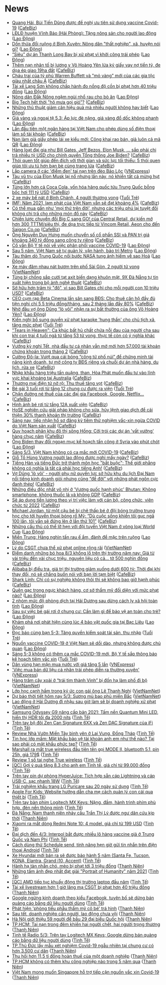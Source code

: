 # News

- [Quang Hải, Bùi Tiến Dũng được đề nghị ưu tiên sử dụng vaccine Covid-19](https://cafebiz.vn/quang-hai-bui-tien-dung-duoc-de-nghi-uu-tien-su-dung-vaccine-covid-19-20210305104832515.chn) ([CafeBiz](https://cafebiz.vn))
- [LĐLĐ huyện Vĩnh Bảo (Hải Phòng): Tặng nông sản cho người lao động](https://laodong.vn/cong-doan/ldld-huyen-vinh-bao-hai-phong-tang-nong-san-cho-nguoi-lao-dong-885982.ldo) ([Lao Động](https://laodong.vn))
- [Dồn thửa đổi ruộng ở Bình Xuyên: Nông dân &quot;thất nghiệp&quot;, xã, huyện nói gì?](https://laodong.vn/bat-dong-san/don-thua-doi-ruong-o-binh-xuyen-nong-dan-that-nghiep-xa-huyen-noi-gi-884924.ldo) ([Lao Động](https://laodong.vn))
- [“Siêu” dự án Thanh Long Bay bị xử phạt vì khởi công trái phép](https://laodong.vn/bat-dong-san/sieu-du-an-thanh-long-bay-bi-xu-phat-vi-khoi-cong-trai-phep-885962.ldo) ([Lao Động](https://laodong.vn))
- [Thêm nạn nhân tố bị lương y Võ Hoàng Yên lừa ký giấy vay nợ tiền tỷ, đe dọa ép giao 19ha đất](https://cafebiz.vn/them-nan-nhan-to-bi-luong-y-vo-hoang-yen-lua-ky-giay-vay-no-tien-ty-de-doa-ep-giao-19ha-dat-20210305104519834.chn) ([CafeBiz](https://cafebiz.vn))
- [Cháu trai của tỷ phú Warren Buffett và "mỏ vàng" mới của các gia tộc giàu nhất châu Á](https://cafebiz.vn/chau-trai-cua-ty-phu-warren-buffett-va-mo-vang-moi-cua-cac-gia-toc-giau-nhat-chau-a-20210305104030559.chn) ([CafeBiz](https://cafebiz.vn))
- [Tài xế Lạng Sơn không chấp hành đo nồng độ cồn bị phạt hơn 40 triệu đồng](https://laodong.vn/phap-luat/tai-xe-lang-son-khong-chap-hanh-do-nong-do-con-bi-phat-hon-40-trieu-dong-885977.ldo) ([Lao Động](https://laodong.vn))
- [Nông dân Đắk Nông ngậm ngùi nhổ rau cho bò ăn](https://laodong.vn/kinh-te/nong-dan-dak-nong-ngam-ngui-nho-rau-cho-bo-an-885929.ldo) ([Lao Động](https://laodong.vn))
- [Big Tech hết thời "hô mưa gọi gió"?](https://cafebiz.vn/big-tech-het-thoi-ho-mua-goi-gio-20210305090343827.chn) ([CafeBiz](https://cafebiz.vn))
- [Những thủ thuật giảm cân hiệu quả mà nhiều người không hay biết](https://laodong.vn/suc-khoe/nhung-thu-thuat-giam-can-hieu-qua-ma-nhieu-nguoi-khong-hay-biet-885923.ldo) ([Lao Động](https://laodong.vn))
- [Giá vàng và ngoại tệ 5.3: Áp lực đè nặng, giá vàng đổ dốc không phanh](https://laodong.vn/video/gia-vang-va-ngoai-te-53-ap-luc-de-nang-gia-vang-do-doc-khong-phanh-885986.ldo) ([Lao Động](https://laodong.vn))
- [Lần đầu tiên một ngân hàng tại Việt Nam cho phép dùng số điện thoại làm số tài khoản](https://cafebiz.vn/lan-dau-tien-mot-ngan-hang-tai-viet-nam-cho-phep-dung-so-dien-thoai-lam-so-tai-khoan-2021030510240781.chn) ([CafeBiz](https://cafebiz.vn))
- [Nạn làm giả giấy phép lái xe kiểu mới: Công khai rao bán, giả luôn cả mã QR](https://laodong.vn/xa-hoi/nan-lam-gia-giay-phep-lai-xe-kieu-moi-cong-khai-rao-ban-gia-luon-ca-ma-qr-885872.ldo) ([Lao Động](https://laodong.vn))
- [Hàng loạt đại gia như Bill Gates, Jeff Bezos, Elon Musk, … sắp phải chi trả nhiều tỷ USD cho chính quyền Tổng thống Joe Biden?](https://cafebiz.vn/hang-loat-dai-gia-nhu-bill-gates-jeff-bezos-elon-musk-sap-phai-chi-tra-nhieu-ty-usd-cho-chinh-quyen-tong-thong-joe-biden-20210305094633287.chn) ([CafeBiz](https://cafebiz.vn))
- [Thói quen tốt giúp đến đích với thời gian và sức lực tối thiểu: 5 thói quen giúp tôi ưu tú hơn bạn bè cùng trang lứa](https://cafebiz.vn/thoi-quen-tot-giup-den-dich-voi-thoi-gian-va-suc-luc-toi-thieu-5-thoi-quen-giup-toi-uu-tu-hon-ban-be-cung-trang-lua-20210304153259834.chn) ([CafeBiz](https://cafebiz.vn))
- [Lắp camera ở các 'điểm đen' tai nạn trên đèo Bảo Lộc](https://vnexpress.net/lap-camera-o-cac-diem-den-tai-nan-tren-deo-bao-loc-4243812.html) ([VNExpress](https://vnexpress.net))
- [Tàu vũ trụ của Elon Musk lại nổ nhưng lần này, nó khiến tất cả mừng hụt](https://cafebiz.vn/tau-vu-tru-cua-elon-musk-lai-no-nhung-lan-nay-no-khien-tat-ca-mung-hut-20210305085913953.chn) ([CafeBiz](https://cafebiz.vn))
- [Từng lớn hơn cả Coca Cola, vốn hóa hãng quốc tửu Trung Quốc bỗng bốc hơi 111 tỷ USD](https://cafebiz.vn/tung-lon-hon-ca-coca-cola-von-hoa-hang-quoc-tuu-trung-quoc-bong-boc-hoi-111-ty-usd-20210305095934282.chn) ([CafeBiz](https://cafebiz.vn))
- [2 xe máy bể nát ở Bình Chánh, 4 người thương vong](https://tuoitre.vn/hai-xe-may-be-nat-o-binh-chanh-4-nguoi-thuong-vong-20210305091058077.htm) ([Tuổi Trẻ](https://tuoitre.vn))
- [IMF: Năm 2021, lạm phát của Việt Nam vẫn sẽ đạt khoảng 4%](https://cafebiz.vn/imf-nam-2021-lam-phat-cua-viet-nam-van-se-dat-khoang-4-2021030509435631.chn) ([CafeBiz](https://cafebiz.vn))
- [Có thể mua gần như 'mọi thứ trên đời', nhưng các triệu phú lại tuyệt đối không chi trả cho những món đồ này](https://cafebiz.vn/co-the-mua-gan-nhu-moi-thu-tren-doi-nhung-cac-trieu-phu-lai-tuyet-doi-khong-chi-tra-cho-nhung-mon-do-nay-20210305085640605.chn) ([CafeBiz](https://cafebiz.vn))
- [Chiến lược chuyển đổi Big C sang GO! của Central Retail, dự kiến mở hơn 300 TTTM/siêu thị, đe dọa trực tiếp từ Vincom Retail, Aeon cho đến Saigon Co.op](https://cafebiz.vn/chien-luoc-chuyen-doi-big-c-sang-go-cua-rental-retail-du-kien-mo-hon-300-tttm-sieu-thi-de-doa-truc-tiep-tu-vincom-retail-aeon-cho-den-saigon-coop-20210305093922446.chn) ([CafeBiz](https://cafebiz.vn))
- [Ông Nguyễn Duy Hưng muốn chuyển số cổ phần SSI và PAN trị giá khoảng 340 tỷ đồng sang công ty riêng](https://cafebiz.vn/ong-nguyen-duy-hung-muon-chuyen-so-co-phan-ssi-va-pan-tri-gia-khoang-340-ty-dong-sang-cong-ty-rieng-20210305093733065.chn) ([CafeBiz](https://cafebiz.vn))
- [Cố vấn Bộ Y tế nói về việc phân phối vaccine COVID-19](https://laodong.vn/video-thoi-su/co-van-bo-y-te-noi-ve-viec-phan-phoi-vaccine-covid-19-885472.ldo) ([Lao Động](https://laodong.vn))
- [Sau 5 năm, Việt Nam sẽ tự  quản lý, vận hành, bảo trì Metro](https://laodong.vn/xa-hoi/sau-5-nam-viet-nam-se-tu-quan-ly-van-hanh-bao-tri-metro-885894.ldo) ([Lao Động](https://laodong.vn))
- [Tàu thăm dò Trung Quốc nối bước NASA tung ảnh hiếm về sao Hoả](https://laodong.vn/photo/tau-tham-do-trung-quoc-noi-buoc-nasa-tung-anh-hiem-ve-sao-hoa-885912.ldo) ([Lao Động](https://laodong.vn))
- [Xe máy đâm nhau nát bươm trên phố Sài Gòn, 2 người tử vong](http://vietnamnet.vn/vn/thoi-su/an-toan-giao-thong/xe-may-dam-nhau-nat-buom-tren-pho-sai-gon-2-nguoi-tu-vong-717374.html) ([VietNamNet](https://vietnamnet.vn))
- [Từng bị chồng sắp cưới tạt axit biến dạng khuôn mặt, 9X Đà Nẵng tự tin xuất hiện trong bộ ảnh nghệ thuật](https://cafebiz.vn/tung-bi-chong-sap-cuoi-tat-axit-bien-dang-khuon-mat-9x-da-nang-tu-tin-xuat-hien-trong-bo-anh-nghe-thuat-20210304161958001.chn) ([CafeBiz](https://cafebiz.vn))
- [Sở hữu hơn trăm tỷ "đô", vì sao Bill Gates chỉ cho mỗi người con 10 triệu USD?](https://cafebiz.vn/so-huu-hon-tram-ty-do-vi-sao-bill-gates-chi-cho-moi-nguoi-con-10-trieu-usd-20210305090125852.chn) ([CafeBiz](https://cafebiz.vn))
- [CEO cụm rạp Beta Cinema lấn sân sang BĐS: Cho thuê căn hộ đầy đủ tiện nghi chỉ 5,5 triệu đồng/tháng, sau 2 tháng lấp đầy 80%](https://cafebiz.vn/ceo-cum-rap-beta-cinema-lan-san-sang-bds-cho-thue-can-ho-day-du-tien-nghi-chi-55-trieu-dong-thang-sau-2-thang-lap-day-80-20210305084501245.chn) ([CafeBiz](https://cafebiz.vn))
- [Nhờ đâu vợ ông Dũng “lò vôi” nhận ra sự bất thường của ông Võ Hoàng Yên?](https://laodong.vn/video-thoi-su/nho-dau-vo-ong-dung-lo-voi-nhan-ra-su-bat-thuong-cua-ong-vo-hoang-yen-885810.ldo) ([Lao Động](https://laodong.vn))
- [Kiến nghị bổ sung quyền xử phạt karaoke 'hung thần' cho chủ tịch xã, tăng mức phạt](https://tuoitre.vn/kien-nghi-bo-sung-quyen-xu-phat-karaoke-hung-than-cho-chu-tich-xa-tang-muc-phat-20210305080418133.htm) ([Tuổi Trẻ](https://tuoitre.vn))
- ["Tears in Heaven": Ca khúc bất hủ chất chứa nỗi đau của người cha sau khi con trai 4 tuổi ngã từ tầng 53 tử vong, thực tế còn có ý nghĩa khác](https://cafebiz.vn/tears-in-heaven-ca-khuc-bat-hu-chat-chua-noi-dau-cua-nguoi-cha-sau-khi-con-trai-4-tuoi-nga-tu-tang-53-tu-vong-thuc-te-con-co-y-nghia-khac-20210305085803132.chn) ([CafeBiz](https://cafebiz.vn))
- [Vướng kỳ nghỉ Tết, nhà đầu tư cá nhân vẫn mở mới hơn 57.000 tài khoản chứng khoán trong tháng 2](https://cafebiz.vn/vuong-ky-nghi-tet-nha-dau-tu-ca-nhan-van-mo-moi-hon-57000-tai-khoan-chung-khoan-trong-thang-2-20210305085514461.chn) ([CafeBiz](https://cafebiz.vn))
- [Cường Đô-la: Vượt qua cái bóng “công tử phố núi” để chứng minh tài năng kinh doanh, tự mở công ty BĐS riêng và chuỗi dự án nhà hàng, du lịch, rửa xe](https://cafebiz.vn/cuong-do-la-vuot-qua-cai-bong-cong-tu-pho-nui-de-chung-minh-tai-nang-kinh-doanh-tu-mo-cong-ty-bds-rieng-va-chuoi-du-an-nha-hang-du-lich-rua-xe-20210226181919314.chn) ([CafeBiz](https://cafebiz.vn))
- [Nhập khẩu hàng triệu tấn quặng, than, Hòa Phát muốn đầu tư vào lĩnh vực khai khoáng tại Australia](https://cafebiz.vn/nhap-khau-hang-trieu-tan-quang-than-hoa-phat-muon-dau-tu-vao-linh-vuc-khai-khoang-tai-australia-20210305085006635.chn) ([CafeBiz](https://cafebiz.vn))
- [Thương mại điện tử nở rộ: Thu thuế tăng vọt](https://cafebiz.vn/thuong-mai-dien-tu-no-ro-thu-thue-tang-vot-20210305084647442.chn) ([CafeBiz](https://cafebiz.vn))
- [Bé gái 3 tuổi rơi từ tầng 12 chung cư được ra viện](https://tuoitre.vn/be-3-tuoi-roi-tu-tang-12-chung-cu-suc-khoe-da-on-dinh-duoc-ra-vien-20210305082642794.htm) ([Tuổi Trẻ](https://tuoitre.vn))
- [Chặn đường né thuế của các đại gia Facebook, Google, Netflix...](https://cafebiz.vn/chan-duong-ne-thue-cua-cac-dai-gia-facebook-google-netflix-20210305084205071.chn) ([CafeBiz](https://cafebiz.vn))
- [Hình ảnh bé rơi từ tầng 12A xuất viện](https://cafebiz.vn/hinh-anh-be-roi-tu-tang-12a-xuat-vien-2021030508415583.chn) ([CafeBiz](https://cafebiz.vn))
- [HoSE nghiên cứu giải pháp không cho sửa, hủy lệnh giao dịch để cải thiện 30% thanh khoản thị trường](https://cafebiz.vn/hose-nghien-cuu-giai-phap-khong-cho-sua-huy-lenh-giao-dich-de-cai-thien-30-thanh-khoan-thi-truong-20210305084008737.chn) ([CafeBiz](https://cafebiz.vn))
- [Sáng nay, tiếp nhận hồ sơ đăng ký tiêm thử nghiệm vắc-xin ngừa COVID do Việt Nam sản xuất](https://cafebiz.vn/sang-nay-tiep-nhan-ho-so-dang-ky-tiem-thu-nghiem-vac-xin-ngua-covid-do-viet-nam-san-xuat-20210305083943815.chn) ([CafeBiz](https://cafebiz.vn))
- [Quy hoạch phân khu đô thị sông Hồng: Cởi trói các dự án 'vất vưởng' hàng chục năm](https://cafebiz.vn/quy-hoach-phan-khu-do-thi-song-hong-coi-troi-cac-du-an-vat-vuong-hang-chuc-nam-20210305083055579.chn) ([CafeBiz](https://cafebiz.vn))
- [Ông Biden thay đổi ngoạn mục kế hoạch tấn công ở Syria vào phút chót](https://laodong.vn/the-gioi/ong-biden-thay-doi-ngoan-muc-ke-hoach-tan-cong-o-syria-vao-phut-chot-885952.ldo) ([Lao Động](https://laodong.vn))
- [Sáng 5/3, Việt Nam không có ca mắc mới COVID-19](https://cafebiz.vn/sang-5-3-viet-nam-khong-co-ca-mac-moi-covid-19-20210305082821292.chn) ([CafeBiz](https://cafebiz.vn))
- [Giỗ Tổ Hùng Vương người lao động được nghỉ mấy ngày?](https://cafebiz.vn/gio-to-hung-vuong-nguoi-lao-dong-duoc-nghi-may-ngay-20210305082538264.chn) ([CafeBiz](https://cafebiz.vn))
- [Tiếng Hàn và tiếng Đức trở thành môn học "bắt buộc": Thế giới phẳng không có nghĩa là tất cả phải học tiếng Anh!](https://cafebiz.vn/tieng-han-va-tieng-duc-tro-thanh-mon-hoc-bat-buoc-the-gioi-phang-khong-co-nghia-la-tat-ca-phai-hoc-tieng-anh-20210305082446823.chn) ([CafeBiz](https://cafebiz.vn))
- [Vợ Dũng 'lò vôi' - người phụ nữ quyền lực sở hữu khu du lịch Đại Nam nổi tiếng kinh doanh giỏi nhưng cũng “để đời” với những phát ngôn cực đanh thép!](https://cafebiz.vn/vo-dung-lo-voi-nguoi-phu-nu-quyen-luc-so-huu-khu-du-lich-dai-nam-noi-tieng-kinh-doanh-gioi-nhung-cung-de-doi-voi-nhung-phat-ngon-cuc-danh-thep-20210305082100699.chn) ([CafeBiz](https://cafebiz.vn))
- [Những điều độc nhất vô nhị ở 'Vương quốc hạnh phúc' Bhutan: Không smartphone, không thuốc lá và không GDP](https://cafebiz.vn/nhung-dieu-doc-nhat-vo-nhi-o-vuong-quoc-hanh-phuc-bhutan-khong-smartphone-khong-thuoc-la-va-khong-gdp-20210304145922104.chn) ([CafeBiz](https://cafebiz.vn))
- [Sẽ áp dụng tiền lương theo vị trí việc làm với cán bộ, công chức, viên chức từ 2022](https://cafebiz.vn/se-ap-dung-tien-luong-theo-vi-tri-viec-lam-voi-can-bo-cong-chuc-vien-chuc-tu-2022-2021030508193199.chn) ([CafeBiz](https://cafebiz.vn))
- [Michael Jordan, từ một cậu bé bị chê thấp bé ở đội bóng trường trung học cho tới huyền thoại bóng rổ Mỹ: “Dù cuộc sống khiến tôi gục ngã 100 lần, tôi vẫn sẽ đứng lên ở lần thứ 101”](https://cafebiz.vn/michael-jordan-tu-mot-cau-be-bi-che-thap-be-o-doi-bong-truong-trung-hoc-cho-toi-huyen-thoai-bong-ro-my-du-cuoc-song-khien-toi-guc-nga-100-lan-toi-van-se-dung-len-o-lan-thu-101-20210304152458847.chn) ([CafeBiz](https://cafebiz.vn))
- [Những cầu thủ có thể lỡ hẹn với đội tuyển Việt Nam ở vòng loại World Cup](https://laodong.vn/bong-da/nhung-cau-thu-co-the-lo-hen-voi-doi-tuyen-viet-nam-o-vong-loai-world-cup-885794.ldo) ([Lao Động](https://laodong.vn))
- [Miền Trung: Hàng nghìn tấn rau ế ẩm, đành để mặc trên ruộng](https://laodong.vn/kinh-te/mien-trung-hang-nghin-tan-rau-e-am-danh-de-mac-tren-ruong-885891.ldo) ([Lao Động](https://laodong.vn))
- [Lý do CSGT chưa thể xử phạt online rộng rãi](http://vietnamnet.vn/vn/thoi-su/an-toan-giao-thong/ly-do-csgt-chua-the-xu-phat-online-rong-rai-717346.html) ([VietNamNet](https://vietnamnet.vn))
- [Điểm danh những bó hoa 8/3 khổng lồ trên thị trường năm nay: Giá từ vài triệu đến vài chục triệu, nguyên liệu có cả... tờ 500 nghìn đồng](https://cafebiz.vn/diem-danh-nhung-bo-hoa-8-3-khong-lo-tren-thi-truong-nam-nay-gia-tu-vai-trieu-den-vai-chuc-trieu-nguyen-lieu-co-ca-to-500-nghin-dong-20210304151125759.chn) ([CafeBiz](https://cafebiz.vn))
- [Alibaba bị điều tra, giá trị thị trường giảm xuống dưới 600 tỷ: Thời đại khi thay đổi, nó sẽ chẳng buồn nói với bạn lời tạm biệt](https://cafebiz.vn/alibaba-bi-dieu-tra-gia-tri-thi-truong-giam-xuong-duoi-600-ty-thoi-dai-khi-thay-doi-no-se-chang-buon-noi-voi-ban-loi-tam-biet-20210304154208804.chn) ([CafeBiz](https://cafebiz.vn))
- [Shark Linh: Chỉ có sự nghiệp không thôi thì sẽ không bao giờ hạnh phúc](https://cafebiz.vn/shark-linh-chi-co-su-nghiep-khong-se-khong-bao-gio-hanh-phuc-20210304161712949.chn) ([CafeBiz](https://cafebiz.vn))
- [Quên gạc trong ngực khách hàng, cơ sở thẩm mỹ đối diện với mức phạt nào?](https://laodong.vn/video/quen-gac-trong-nguc-khach-hang-co-so-tham-my-doi-dien-voi-muc-phat-nao-885770.ldo) ([Lao Động](https://laodong.vn))
- [2 nhóm mức độ phòng dịch tại Hải Dương sau dừng cách ly xã hội toàn tỉnh](https://laodong.vn/infographic/2-nhom-muc-do-phong-dich-tai-hai-duong-sau-dung-cach-ly-xa-hoi-toan-tinh-882734.ldo) ([Lao Động](https://laodong.vn))
- [Sau sự việc bé gái rơi ở chung cư: Cần làm gì để bảo vệ an toàn cho trẻ?](https://laodong.vn/gia-dinh-hon-nhan/sau-su-viec-be-gai-roi-o-chung-cu-can-lam-gi-de-bao-ve-an-toan-cho-tre-885767.ldo) ([Lao Động](https://laodong.vn))
- [Khám phá nơi phát hiện cùng lúc 4 bảo vật quốc gia tại Bạc Liêu](https://laodong.vn/photo/kham-pha-noi-phat-hien-cung-luc-4-bao-vat-quoc-gia-tai-bac-lieu-885787.ldo) ([Lao Động](https://laodong.vn))
- [Đọc báo cùng bạn 5-3: Tăng quyền kiểm soát tài sản, thu nhập](https://tuoitre.vn/doc-bao-cung-ban-5-3-tang-quyen-kiem-soat-tai-san-thu-nhap-20210305050914958.htm) ([Tuổi Trẻ](https://tuoitre.vn))
- [Nguồn vaccine COVID-19 ở Việt Nam sẽ dồi dào, nhưng không được chủ quan](https://laodong.vn/y-te/nguon-vaccine-covid-19-o-viet-nam-se-doi-dao-nhung-khong-duoc-chu-quan-885883.ldo) ([Lao Động](https://laodong.vn))
- [Sáng 5-3 không có thêm ca mắc COVID-19 mới, Bộ Y tế sắp thông báo kế hoạch tiêm vắc xin](https://tuoitre.vn/sang-5-3-khong-co-them-ca-mac-covid-19-moi-bo-y-te-sap-thong-bao-ke-hoach-tiem-vac-xin-20210305061915979.htm) ([Tuổi Trẻ](https://tuoitre.vn))
- [Dân vùng hạn mặn mua nước với giá tăng 5 lần](https://vnexpress.net/dan-vung-han-man-mua-nuoc-voi-gia-tang-5-lan-4243658.html) ([VNExpress](https://vnexpress.net))
- ['Việc mua bán dữ liệu cá nhân trái phép diễn ra thường xuyên'](https://vnexpress.net/viec-mua-ban-du-lieu-ca-nhan-trai-phep-dien-ra-thuong-xuyen-4243688.html) ([VNExpress](https://vnexpress.net))
- [Hàng trăm cây xoài ở “trái tim thành Vinh” bị đốn hạ làm phố đi bộ](http://vietnamnet.vn/vn/thoi-su/hang-tram-cay-xoai-o-trai-tim-thanh-vinh-bi-don-ha-lam-pho-di-bo-717207.html) ([VietNamNet](https://vietnamnet.vn))
- [Lớp học cạnh hầm trong ký ức con gái ông Lê Thanh Nghị](http://vietnamnet.vn/vn/thoi-su/media/lop-hoc-canh-ham-trong-ky-uc-con-gai-ong-le-thanh-nghi-717251.html) ([VietNamNet](https://vietnamnet.vn))
- [Dự báo thời tiết hôm nay 5/3: Sương mù bao phủ miền Bắc](http://vietnamnet.vn/vn/thoi-su/du-bao-thoi-tiet-hom-nay-5-3-suong-mu-bao-phu-mien-bac-717283.html) ([VietNamNet](https://vietnamnet.vn))
- [Lao động ở Hải Dương đi nhậu sau giờ làm sẽ bị doanh nghiệp xử phạt](http://vietnamnet.vn/vn/thoi-su/lao-dong-o-hai-duong-di-nhau-sau-gio-lam-se-bi-doanh-nghiep-xu-phat-717319.html) ([VietNamNet](https://vietnamnet.vn))
- [Samsung Odyssey G9 nâng cấp bản 2021: Tấm nền Quantum Mini LED, hiển thị HDR tối đa 2000 nits](https://tinhte.vn/thread/samsung-odyssey-g9-nang-cap-ban-2021-tam-nen-quantum-mini-led-hien-thi-hdr-toi-da-2000-nits.3287638/) ([Tinh Tế](https://tinhte.vn))
- [Trên tay bộ đôi Zen Can Signature 6XX và Zen DAC Signature của iFi](https://tinhte.vn/thread/tren-tay-bo-doi-zen-can-signature-6xx-va-zen-dac-signature-cua-ifi.3285256/) ([Tinh Tế](https://tinhte.vn))
- [Review Nhà Vườn Miền Tây bình yên ở Lai Vung, Đồng Tháp](https://tinhte.vn/thread/review-nha-vuon-mien-tay-binh-yen-o-lai-vung-dong-thap.3287657/) ([Tinh Tế](https://tinhte.vn))
- [Tin học lớp mầm: Mật khẩu bảo vệ tài khoản anh em như thế nào? Tại sao phải có mật khẩu phức tạp?](https://tinhte.vn/thread/tin-hoc-lop-mam-mat-khau-bao-ve-tai-khoan-anh-em-nhu-the-nao-tai-sao-phai-co-mat-khau-phuc-tap.3286946/) ([Tinh Tế](https://tinhte.vn))
- [Marshall ra mắt true wireless đầu tiên tên gọi MODE II, bluetooth 5.1, pin 25h, giá 179$](https://tinhte.vn/thread/marshall-ra-mat-true-wireless-dau-tien-ten-goi-mode-ii-bluetooth-5-1-pin-25h-gia-179.3287781/) ([Tinh Tế](https://tinhte.vn))
- [Review 1 số tai nghe True wireless](https://tinhte.vn/thread/review-1-so-tai-nghe-true-wireless.3287601/) ([Tinh Tế](https://tinhte.vn))
- [[QC] Gợi ý quà tặng 8.3 cho anh em Tinh tế, giá chỉ từ 99.000 đồng](https://tinhte.vn/thread/qc-goi-y-qua-tang-8-3-cho-anh-em-tinh-te-gia-chi-tu-99-000-dong.3287462/) ([Tinh Tế](https://tinhte.vn))
- [Trên tay pin dự phòng HyperJuice: Tích hợp sẵn cáp Lightning và cáp USB-C, sạc nhanh 18W](https://tinhte.vn/thread/tren-tay-pin-du-phong-hyperjuice-tich-hop-san-cap-lightning-va-cap-usb-c-sac-nhanh-18w.3287121/) ([Tinh Tế](https://tinhte.vn))
- [Trải nghiệm khẩu trang LG Puricare sau 20 ngày sử dụng](https://tinhte.vn/thread/trai-nghiem-khau-trang-lg-puricare-sau-20-ngay-su-dung.3287421/) ([Tinh Tế](https://tinhte.vn))
- [Apple For Kids: Website hướng dẫn cha mẹ cách quản lý con cái qua thiết bị](https://tinhte.vn/thread/apple-for-kids-website-huong-dan-cha-me-cach-quan-ly-con-cai-qua-thiet-bi.3287723/) ([Tinh Tế](https://tinhte.vn))
- [Trên tay bàn phím Logitech MX Keys: Nặng, đầm, hành trình phím phù hợp, đèn nền thông minh](https://tinhte.vn/thread/tren-tay-ban-phim-logitech-mx-keys-nang-dam-hanh-trinh-phim-phu-hop-den-nen-thong-minh.3287201/) ([Tinh Tế](https://tinhte.vn))
- [Đà Nẵng: Nam thanh niên nhảy cầu Trần Thị Lý được ngư dân cứu kịp thời](https://thanhnien.vn/thoi-su/da-nang-nam-thanh-nien-nhay-cau-tran-thi-ly-duoc-ngu-dan-cuu-kip-thoi-1349835.html) ([Thanh Niên](https://thanhnien.vn))
- [Xiaomi ra mắt dòng Redmi Note 10: 4 model, giá chỉ từ 199 USD](https://tinhte.vn/thread/xiaomi-ra-mat-dong-redmi-note-10-4-model-gia-chi-tu-199-usd.3287683/) ([Tinh Tế](https://tinhte.vn))
- [Đại dịch đến 4/3: Interpol bắt được nhiều lô hàng vaccine giả ở Trung Quốc và Nam Phi](https://tinhte.vn/thread/dai-dich-den-4-3-interpol-bat-duoc-nhieu-lo-hang-vaccine-gia-o-trung-quoc-va-nam-phi.3287472/) ([Tinh Tế](https://tinhte.vn))
- [Cách dùng thử Schedule send, tính năng hẹn giờ gửi tin nhắn trên điện thoại Android](https://tinhte.vn/thread/cach-dung-thu-schedule-send-tinh-nang-hen-gio-gui-tin-nhan-tren-dien-thoai-android.3287651/) ([Tinh Tế](https://tinhte.vn))
- [Xe Hyundai mới bán ra sẽ được bảo hành 5 năm (Santa Fe, Tucson, KONA, Elantra, Grand i10, Accent)](https://tinhte.vn/thread/xe-hyundai-moi-ban-ra-se-duoc-bao-hanh-5-nam-santa-fe-tucson-kona-elantra-grand-i10-accent.3286408/) ([Tinh Tế](https://tinhte.vn))
- [Hành hạ tàn nhẫn chó, mèo bị phạt tới 3 triệu đồng](https://thanhnien.vn/thoi-su/hanh-ha-tan-nhan-cho-meo-bi-phat-toi-3-trieu-dong-1349652.html) ([Thanh Niên](https://thanhnien.vn))
- [Những tấm ảnh đẹp nhất đạt giải "Portrait of Humanity" năm 2021](https://tinhte.vn/thread/nhung-tam-anh-dep-nhat-dat-giai-portrait-of-humanity-nam-2021.3286843/) ([Tinh Tế](https://tinhte.vn))
- [[QC] AMD tiếp tục khuấy động thị trường laptop đầu năm](https://tinhte.vn/thread/qc-amd-tiep-tuc-khuay-dong-thi-truong-laptop-dau-nam.3287152/) ([Tinh Tế](https://tinhte.vn))
- [Tài xế livestream hơn 1 giờ lăng mạ CSGT bị phạt hơn 40 triệu đồng](https://thanhnien.vn/thoi-su/tai-xe-livestream-hon-1-gio-lang-ma-csgt-bi-phat-hon-40-trieu-dong-1349832.html) ([Thanh Niên](https://thanhnien.vn))
- [Google ngừng kinh doanh theo kiểu Facebook, tuyên bố sẽ dừng bán quảng cáo bằng dữ liệu người dùng](https://tinhte.vn/thread/google-ngung-kinh-doanh-theo-kieu-facebook-tuyen-bo-se-dung-ban-quang-cao-bang-du-lieu-nguoi-dung.3287578/) ([Tinh Tế](https://tinhte.vn))
- [Phát hiện 'phòng tiểu phẫu thẩm mỹ cô bé' trá hình](https://thanhnien.vn/thoi-su/phat-hien-phong-tieu-phau-tham-my-co-be-tra-hinh-1349803.html) ([Thanh Niên](https://thanhnien.vn))
- [Sau tết, doanh nghiệp cần người, lao động chưa vội](https://thanhnien.vn/thoi-su/sau-tet-doanh-nghiep-can-nguoi-lao-dong-chua-voi-1349546.html) ([Thanh Niên](https://thanhnien.vn))
- [Hà Nội giới thiệu 59 người để bầu 29 đại biểu Quốc hội](https://thanhnien.vn/thoi-su/ha-noi-gioi-thieu-59-nguoi-de-bau-29-dai-bieu-quoc-hoi-1349734.html) ([Thanh Niên](https://thanhnien.vn))
- [TP.HCM: Tai nạn trong đêm khiến hai người chết, hai người trọng thương](https://thanhnien.vn/thoi-su/tphcm-tai-nan-trong-dem-khien-hai-nguoi-chet-hai-nguoi-trong-thuong-1349724.html) ([Thanh Niên](https://thanhnien.vn))
- [Tinh tế Radio 5/3: Trên tay Logitech MX Keys; Google dừng bán quảng cáo bằng dữ liệu người dùng](https://tinhte.vn/thread/tinh-te-radio-5-3-tren-tay-logitech-mx-keys-google-dung-ban-quang-cao-bang-du-lieu-nguoi-dung.3287788/) ([Tinh Tế](https://tinhte.vn))
- [TP.Thủ Đức lấy mẫu xét nghiệm Covid-19 ngẫu nhiên tại chung cư có hơn 3.500 cư dân](https://thanhnien.vn/thoi-su/tpthu-duc-lay-mau-xet-nghiem-covid-19-ngau-nhien-tai-chung-cu-co-hon-3500-cu-dan-1349715.html) ([Thanh Niên](https://thanhnien.vn))
- [Thu hồi hơn 11,5 tỉ đồng hoàn thuế của một doanh nghiệp](https://thanhnien.vn/thoi-su/thu-hoi-hon-115-ti-dong-hoan-thue-cua-mot-doanh-nghiep-1349730.html) ([Thanh Niên](https://thanhnien.vn))
- [TP.HCM không có thêm khu công nghiệp nào trong 5 năm qua](https://thanhnien.vn/thoi-su/tphcm-khong-co-them-khu-cong-nghiep-nao-trong-5-nam-qua-1349720.html) ([Thanh Niên](https://thanhnien.vn))
- [Việt Nam mong muốn Singapore hỗ trợ tiếp cận nguồn vắc xin Covid-19](https://thanhnien.vn/thoi-su/viet-nam-mong-muon-singapore-ho-tro-tiep-can-nguon-vac-xin-covid-19-1349713.html) ([Thanh Niên](https://thanhnien.vn))
